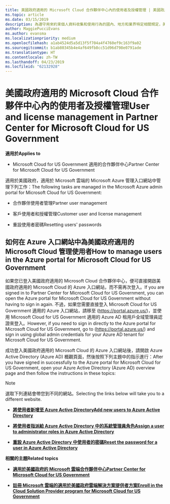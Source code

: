 ```yaml
---
title: 美國政府適用的 Microsoft Cloud 合作夥伴中心內的使用者及授權管理 | 美國政府適用的 Microsoft Cloud 合作夥伴中心
ms.topic: article
ms.date: 03/15/2019
description: 為遵守用來約束個人資料收集和使用行為的國內、地方和業界特定相關規定，美國政府適用的 Microsoft Cloud 合作夥伴中心不提供使用者管理功能。 不過，您可以在Azure 入口網站中為美國政府適用的 Microsoft Cloud 新增及管理使用者。
author: MaggiePucciEvans
ms.author: evansma
ms.localizationpriority: medium
ms.openlocfilehash: a1ab4524d5a5d13f5f704a4f4760ef9c163f9a02
ms.sourcegitcommit: b1ab80345b4e4af649fb8cc51d96d798e0791ade
ms.translationtype: HT
ms.contentlocale: zh-TW
ms.lasthandoff: 04/23/2019
ms.locfileid: "62132928"
---
```

# <a name="user-and-license-management-in-partner-center-for-microsoft-cloud-for-us-government"></a><span data-ttu-id="367c4-104">美國政府適用的 Microsoft Cloud 合作夥伴中心內的使用者及授權管理</span><span class="sxs-lookup"><span data-stu-id="367c4-104">User and license management in Partner Center for Microsoft Cloud for US Government</span></span>

<span data-ttu-id="367c4-105">**適用於**</span><span class="sxs-lookup"><span data-stu-id="367c4-105">**Applies to**</span></span>

-  <span data-ttu-id="367c4-106">Microsoft Cloud for US Government 適用的合作夥伴中心</span><span class="sxs-lookup"><span data-stu-id="367c4-106">Partner Center for Microsoft Cloud for US Government</span></span>

<span data-ttu-id="367c4-107">適用於美國政府，適用於 Microsoft 雲端的 Microsoft Azure 管理入口網站中管理下列工作：</span><span class="sxs-lookup"><span data-stu-id="367c4-107">The following tasks are managed in the Microsoft Azure admin portal for Microsoft Cloud for US Government:</span></span>

- <span data-ttu-id="367c4-108">合作夥伴使用者管理</span><span class="sxs-lookup"><span data-stu-id="367c4-108">Partner user management</span></span>

- <span data-ttu-id="367c4-109">客戶使用者和授權管理</span><span class="sxs-lookup"><span data-stu-id="367c4-109">Customer user and license management</span></span>

- <span data-ttu-id="367c4-110">重設使用者密碼</span><span class="sxs-lookup"><span data-stu-id="367c4-110">Resetting users' passwords</span></span>


## <a name="how-to-manage-users-in-the-azure-portal-for-microsoft-cloud-for-us-government"></a><span data-ttu-id="367c4-111">如何在 Azure 入口網站中為美國政府適用的 Microsoft Cloud 管理使用者</span><span class="sxs-lookup"><span data-stu-id="367c4-111">How to manage users in the Azure portal for Microsoft Cloud for US Government</span></span>

<span data-ttu-id="367c4-112">如果您已登入美國政府適用的 Microsoft Cloud 合作夥伴中心，便可直接開啟美國政府適用的 Microsoft Cloud 的 Azure 入口網站，而不需再次登入。</span><span class="sxs-lookup"><span data-stu-id="367c4-112">If you are signed in to Partner Center for Microsoft Cloud for US Government, you can open the Azure portal for Microsoft Cloud for US Government without having to sign in again.</span></span> <span data-ttu-id="367c4-113">不過，如果您需要直接登入 Microsoft Cloud for US Government 適用的 Azure 入口網站，請移至 (https://portal.azure.us/)，並使用 Microsoft Cloud for US Government 適用的 Azure AD 租用戶全域管理員認證來登入。</span><span class="sxs-lookup"><span data-stu-id="367c4-113">However, if you need to sign in directly to the Azure portal for Microsoft Cloud for US Government, go to (https://portal.azure.us/) and sign in using global admin credentials for your Azure AD tenant for Microsoft Cloud for US Government.</span></span>

<span data-ttu-id="367c4-114">成功登入美國政府適用的 Microsoft Cloud 的 Azure 入口網站後，請開啟 Azure Active Directory (Azure AD) 概觀頁面，然後按照下列主題中的指示進行：</span><span class="sxs-lookup"><span data-stu-id="367c4-114">After you have signed in successfully to the Azure portal for Microsoft Cloud for US Government, open your Azure Active Directory (Azure AD) overview page and then follow the instructions in these topics:</span></span>

> [!NOTE]  
> <span data-ttu-id="367c4-115">選取下列連結會帶您到不同的網站。</span><span class="sxs-lookup"><span data-stu-id="367c4-115">Selecting the links below will take you to a different website.</span></span> 

-  [<span data-ttu-id="367c4-116">**將使用者新增至 Azure Active Directory**</span><span class="sxs-lookup"><span data-stu-id="367c4-116">**Add new users to Azure Active Directory**</span></span>](https://docs.microsoft.com/azure/active-directory/active-directory-users-create-azure-portal)

-  [<span data-ttu-id="367c4-117">**將使用者指派給 Azure Active Directory 中的系統管理員角色**</span><span class="sxs-lookup"><span data-stu-id="367c4-117">**Assign a user to administrator roles in Azure Active Directory**</span></span>](https://docs.microsoft.com/azure/active-directory/active-directory-users-assign-role-azure-portal)

-  [<span data-ttu-id="367c4-118">**重設 Azure Active Directory 中使用者的密碼**</span><span class="sxs-lookup"><span data-stu-id="367c4-118">**Reset the password for a user in Azure Active Directory**</span></span>](https://docs.microsoft.com/azure/active-directory/active-directory-users-reset-password-azure-portal)

<span data-ttu-id="367c4-119">**相關的主題**</span><span class="sxs-lookup"><span data-stu-id="367c4-119">**Related topics**</span></span>

-  [<span data-ttu-id="367c4-120">**適用於美國政府的 Microsoft 雲端合作夥伴中心**</span><span class="sxs-lookup"><span data-stu-id="367c4-120">**Partner Center for Microsoft Cloud for US Government**</span></span>](partner-center-for-microsoft-us-govt-cloud.md)

-  [<span data-ttu-id="367c4-121">**註冊 Microsoft 雲端的適用於美國政府雲端解決方案提供者方案**</span><span class="sxs-lookup"><span data-stu-id="367c4-121">**Enroll in the Cloud Solution Provider program for Microsoft Cloud for US Government**</span></span>](enroll-in-csp-for-microsoft-us-govt-cloud.md)
